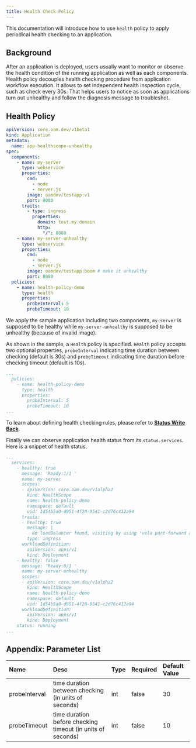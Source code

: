 ```yaml
---
title: Health Check Policy
---
```


This documentation will introduce how to use `health` policy to apply periodical
health checking to an application.

## Background

After an application is deployed, users usually want to monitor or observe the
health condition of the running application as well as each components.
Health policy decouples health checking procedure from application workflow
execution.
It allows to set independent health inspection cycle, such as check every 30s.
That helps users to notice as soon as applications turn out unhealthy and
follow the diagnosis message to troubleshot.

## Health Policy

```yaml
apiVersion: core.oam.dev/v1beta1
kind: Application
metadata:
  name: app-healthscope-unhealthy
spec:
  components:
    - name: my-server
      type: webservice
      properties:
        cmd:
          - node
          - server.js
        image: oamdev/testapp:v1
        port: 8080
      traits:
        - type: ingress
          properties:
            domain: test.my.domain
            http:
              "/": 8080
    - name: my-server-unhealthy
      type: webservice
      properties:
        cmd:
          - node
          - server.js
        image: oamdev/testapp:boom # make it unhealthy
        port: 8080
  policies:
    - name: health-policy-demo
      type: health
      properties:
        probeInterval: 5
        probeTimeout: 10
```

We apply the sample application including two components, `my-server` is
supposed to be healthy while `my-server-unhealthy` is supposed to be unhealthy
(because of invalid image).

As shown in the sample, a `Health` policy is specified.
`Health` policy accepts two optional properties, `probeInterval` indicating time
duration between checking (default is 30s) and `probeTimeout` indicating time
duration before checking timeout (default is 10s).

```yaml
...
  policies:
    - name: health-policy-demo
      type: health
      properties:
        probeInterval: 5
        probeTimeout: 10
...
```

To learn about defining health checking rules, please refer to **[Status Write Back](../../platform-engineers/traits/status)**.

Finally we can observe application health status from its `status.services`.
Here is a snippet of health status.

```yaml
...
  services:
    - healthy: true
      message: 'Ready:1/1 '
      name: my-server
      scopes:
      - apiVersion: core.oam.dev/v1alpha2
        kind: HealthScope
        name: health-policy-demo
        namespace: default
        uid: 1d54b5a0-d951-4f20-9541-c2d76c412a94
      traits:
      - healthy: true
        message: |
          No loadBalancer found, visiting by using 'vela port-forward app-healthscope-unhealthy'
        type: ingress
      workloadDefinition:
        apiVersion: apps/v1
        kind: Deployment
    - healthy: false
      message: 'Ready:0/1 '
      name: my-server-unhealthy
      scopes:
      - apiVersion: core.oam.dev/v1alpha2
        kind: HealthScope
        name: health-policy-demo
        namespace: default
        uid: 1d54b5a0-d951-4f20-9541-c2d76c412a94
      workloadDefinition:
        apiVersion: apps/v1
        kind: Deployment
    status: running
...
```

## Appendix: Parameter List

Name | Desc | Type | Required | Default Value
:---------- | :----------- | :----------- | :----------- | :-----------
probeInterval|time duration between checking (in units of seconds) | int |false| 30
probeTimeout|time duration before checking timeout (in units of seconds) | int |false| 10